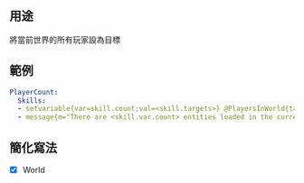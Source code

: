 ## 用途
將當前世界的所有玩家設為目標

## 範例
```yaml
PlayerCount:
  Skills:
  - setvariable{var=skill.count;val=<skill.targets>} @PlayersInWorld{targetself=true}
  - message{m="There are <skill.var.count> entities loaded in the current world"} @self
```


## 簡化寫法
- [x] World